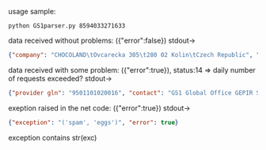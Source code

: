 usage sample:
```shell
python GS1parser.py 8594033271633
```

data received without problems: ({"error":false}) stdout->
```json
{"company": "CHOCOLAND\tOvcarecka 305\t280 02 Kolin\tCzech Republic", "error": false, "provider gln": "8590000000008", "gcp": "859403327", "contact": "Tel:321742411, 774880296\tklara.vazanova@altiskolin.cz", "gln": "8594033270001", "status": "0", "last change": "23.02.2014"}
```

data received with some problem: ({"error":true}), status:14 => daily number of requests exceeded? stdout->
```json
{"provider gln": "9501101020016", "contact": "GS1 Global Office GEPIR Support\tTel:+4698148277\tsupport@gepirsupport.org", "error": true, "company": "GS1 Global Office\tBlue Tower\t1050 Brussels\tNon Members Countries", "gln": "9500000000006", "status": "14", "last change": "", "gcp": ""}
```



exeption raised in the net code: ({"error":true}) stdout->
```json
{"exception": "('spam', 'eggs')", "error": true}
```
exception contains str(exc)


